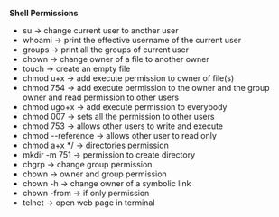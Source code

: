 **Shell Permissions**
- su -> change current user to another user
- whoami -> print the effective username of the current user
- groups -> print all the groups of current user
- chown -> change owner of a file to another owner
- touch -> create an empty file
- chmod u+x -> add execute permission to owner of file(s)
- chmod 754 -> add execute permission to the owner and the group owner and read permission to other users
- chmod ugo+x -> add execute permission to everybody
- chmod 007 -> sets all the permission to other users
- chmod 753 -> allows other users to write and execute
- chmod --reference -> allows other user to read only
- chmod a+x */ -> directories permission
- mkdir -m 751 -> permission to create directory
- chgrp -> change group permission
- chown -> owner and group permission
- chown -h -> change owner of a symbolic link
- chown -from -> if only permission
- telnet -> open web page in terminal
